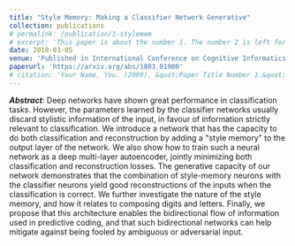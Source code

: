 ```yaml
---
title: "Style Memory: Making a Classifier Network Generative"
collection: publications
# permalink: /publication/1-stylemem
# excerpt: 'This paper is about the number 1. The number 2 is left for future work.'
date: 2018-03-05
venue: 'Published in International Conference on Cognitive Informatics and Cognitive Computing (ICCI*CC) 2018'
paperurl: 'https://arxiv.org/abs/1803.01900'
# citation: 'Your Name, You. (2009). &quot;Paper Title Number 1.&quot; <i>Journal 1</i>. 1(1).'
---
```

**_Abstract_**: Deep networks have shown great performance in classification tasks. However, the parameters learned by the classifier networks usually discard stylistic information of the input, in favour of information strictly relevant to classification. We introduce a network that has the capacity to do both classification and reconstruction by adding a "style memory" to the output layer of the network. We also show how to train such a neural network as a deep multi-layer autoencoder, jointly minimizing both classification and reconstruction losses. The generative capacity of our network demonstrates that the combination of style-memory neurons with the classifier neurons yield good reconstructions of the inputs when the classification is correct. We further investigate the nature of the style memory, and how it relates to composing digits and letters. Finally, we propose that this architecture enables the bidirectional flow of information used in predictive coding, and that such bidirectional networks can help mitigate against being fooled by ambiguous or adversarial input.

<!-- [Download paper here](http://academicpages.github.io/files/paper1.pdf) -->

<!-- Recommended citation: Your Name, You. (2009). "Paper Title Number 1." <i>Journal 1</i>. 1(1). -->